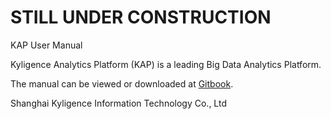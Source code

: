 # STILL UNDER CONSTRUCTION

KAP User Manual

Kyligence Analytics Platform (KAP) is a leading Big Data Analytics Platform.

The manual can be viewed or downloaded at [Gitbook](https://www.gitbook.com/book/kyligence-git/kap-user-manual).

Shanghai Kyligence Information Technology Co., Ltd

